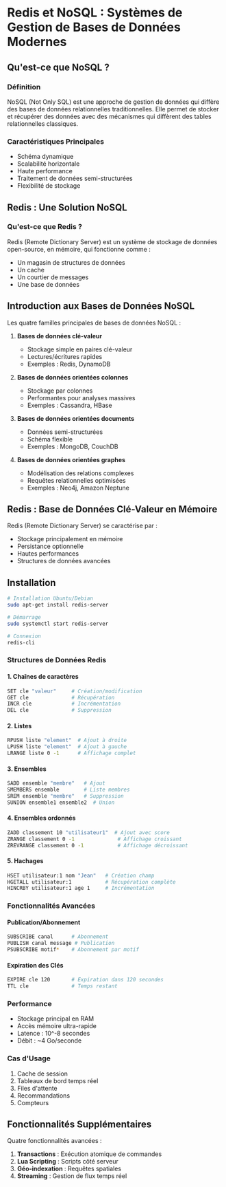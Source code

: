 
# Redis et NoSQL : Systèmes de Gestion de Bases de Données Modernes

## Qu'est-ce que NoSQL ?

### Définition
NoSQL (Not Only SQL) est une approche de gestion de données qui diffère des bases de données relationnelles traditionnelles. Elle permet de stocker et récupérer des données avec des mécanismes qui diffèrent des tables relationnelles classiques.

### Caractéristiques Principales
- Schéma dynamique
- Scalabilité horizontale
- Haute performance
- Traitement de données semi-structurées
- Flexibilité de stockage

## Redis : Une Solution NoSQL 

### Qu'est-ce que Redis ?

Redis (Remote Dictionary Server) est un système de stockage de données open-source, en mémoire, qui fonctionne comme :
- Un magasin de structures de données
- Un cache
- Un courtier de messages
- Une base de données



## Introduction aux Bases de Données NoSQL

Les quatre familles principales de bases de données NoSQL :

1. **Bases de données clé-valeur**
   - Stockage simple en paires clé-valeur
   - Lectures/écritures rapides
   - Exemples : Redis, DynamoDB

2. **Bases de données orientées colonnes**
   - Stockage par colonnes
   - Performantes pour analyses massives
   - Exemples : Cassandra, HBase

3. **Bases de données orientées documents**
   - Données semi-structurées
   - Schéma flexible
   - Exemples : MongoDB, CouchDB

4. **Bases de données orientées graphes**
   - Modélisation des relations complexes
   - Requêtes relationnelles optimisées
   - Exemples : Neo4j, Amazon Neptune

## Redis : Base de Données Clé-Valeur en Mémoire

Redis (Remote Dictionary Server) se caractérise par :
- Stockage principalement en mémoire
- Persistance optionnelle
- Hautes performances
- Structures de données avancées

## Installation

```bash
# Installation Ubuntu/Debian
sudo apt-get install redis-server

# Démarrage
sudo systemctl start redis-server

# Connexion
redis-cli
```

### Structures de Données Redis

#### 1. Chaînes de caractères
```bash
SET cle "valeur"     # Création/modification
GET cle              # Récupération
INCR cle             # Incrémentation
DEL cle              # Suppression
```

#### 2. Listes
```bash
RPUSH liste "element"  # Ajout à droite
LPUSH liste "element"  # Ajout à gauche
LRANGE liste 0 -1      # Affichage complet
```

#### 3. Ensembles
```bash
SADD ensemble "membre"   # Ajout
SMEMBERS ensemble        # Liste membres
SREM ensemble "membre"   # Suppression
SUNION ensemble1 ensemble2  # Union
```

#### 4. Ensembles ordonnés
```bash
ZADD classement 10 "utilisateur1"  # Ajout avec score
ZRANGE classement 0 -1              # Affichage croissant
ZREVRANGE classement 0 -1           # Affichage décroissant
```

#### 5. Hachages
```bash
HSET utilisateur:1 nom "Jean"   # Création champ
HGETALL utilisateur:1           # Récupération complète
HINCRBY utilisateur:1 age 1     # Incrémentation
```

### Fonctionnalités Avancées

#### Publication/Abonnement
```bash
SUBSCRIBE canal      # Abonnement
PUBLISH canal message # Publication
PSUBSCRIBE motif*    # Abonnement par motif
```

#### Expiration des Clés
```bash
EXPIRE cle 120       # Expiration dans 120 secondes
TTL cle              # Temps restant
```

### Performance

- Stockage principal en RAM
- Accès mémoire ultra-rapide
- Latence : 10^-8 secondes
- Débit : ~4 Go/seconde

### Cas d'Usage

1. Cache de session
2. Tableaux de bord temps réel
3. Files d'attente
4. Recommandations
5. Compteurs

## Fonctionnalités Supplémentaires

Quatre fonctionnalités avancées :

1. **Transactions** : Exécution atomique de commandes
2. **Lua Scripting** : Scripts côté serveur
3. **Géo-indexation** : Requêtes spatiales
4. **Streaming** : Gestion de flux temps réel


